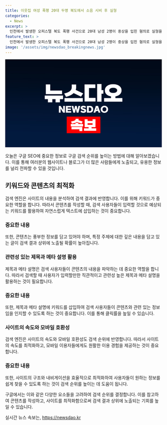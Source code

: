 ```yaml
---
title: 이웃집 여성 폭행 20대 두명 복도에서 소음 시비 후 실형
categories:
  - News
excerpt: >
  인천에서 발생한 오피스텔 복도 폭행 사건으로 20대 남성 2명이 중상을 입힌 혐의로 실형을 선고받았다. 이들은 이웃집 여성을 폭행한 혐의를 받았으며, 피해자는 뇌출혈로 6주간의 치료를 받았다. 법원은 피고인들이 피해자와 합의하지 못했고, 과거 처벌받은 전력이 없다는 점 등을 감안하여 양형 결정했다.
feature_text: >
  인천에서 발생한 오피스텔 복도 폭행 사건으로 20대 남성 2명이 중상을 입힌 혐의로 실형을 선고받았다. 이들은 이웃집 여성을 폭행한 혐의를 받았으며, 피해자는 뇌출혈로 6주간의 치료를 받았다. 법원은 피고인들이 피해자와 합의하지 못했고, 과거 처벌받은 전력이 없다는 점 등을 감안하여 양형 결정했다.
image: '/assets/img/newsdao_breakingnews.jpg'
---
```


<p><img src="/assets/img/newsdao_breakingnews.jpg" alt="firstkoreanews 속보" /></p>

<p>오늘은 구글 SEO에 중요한 정보로 구글 검색 순위를 높이는 방법에 대해 알아보겠습니다. 이를 통해 여러분의 웹사이트나 블로그가 더 많은 사람들에게 노출되고, 유용한 정보를 널리 전파할 수 있을 것입니다.</p>

<h2 data-ke-size="size26">키워드와 콘텐츠의 최적화</h2>

<p data-ke-size="size16">검색 엔진은 사이트의 내용을 분석하여 검색 결과에 반영합니다. 이를 위해 키워드가 중요한 역할을 합니다. 따라서 콘텐츠를 작성할 때, 검색 사용자들이 입력할 것으로 예상되는 키워드를 활용하여 자연스럽게 텍스트에 삽입하는 것이 중요합니다.</p>

<h3>중요한 내용</h3>

<p data-ke-size="size16">또한, 콘텐츠는 풍부한 정보를 담고 있어야 하며, 특정 주제에 대한 깊은 내용을 담고 있는 글이 검색 결과 상위에 노출될 확률이 높아집니다.</p>

<h3>관련성 있는 제목과 메타 설명 활용</h3>

<p data-ke-size="size16">제목과 메타 설명은 검색 사용자들이 콘텐츠의 내용을 파악하는 데 중요한 역할을 합니다. 따라서 검색할 때 사용자가 입력할만한 직관적이고 관련성 높은 제목과 메타 설명을 활용하는 것이 필요합니다.</p>

<h3>중요한 내용</h3>

<p data-ke-size="size16">또한, 제목과 메타 설명에 키워드를 삽입하여 검색 사용자들이 콘텐츠와 관련 있는 정보임을 인지할 수 있도록 하는 것이 중요합니다. 이를 통해 클릭률을 높일 수 있습니다.</p>

<h3>사이트의 속도와 모바일 호환성</h3>

<p data-ke-size="size16">검색 엔진은 사이트의 속도와 모바일 호환성도 검색 순위에 반영합니다. 따라서 사이트의 속도를 최적화하고, 모바일 이용자들에게도 원활한 이용 경험을 제공하는 것이 중요합니다.</p>

<h3>중요한 내용</h3>

<p data-ke-size="size16">또한, 사이트의 구조와 내비게이션을 효율적으로 최적화하여 사용자들이 원하는 정보를 쉽게 찾을 수 있도록 하는 것이 검색 순위를 높이는 데 도움이 됩니다.</p>

<p>구글에서는 이와 같은 다양한 요소들을 고려하여 검색 순위를 결정합니다. 이를 참고하여 콘텐츠를 작성하고, 사이트를 최적화함으로써 검색 결과 상위에 노출되는 기회를 높일 수 있습니다.</p>
실시간 뉴스 속보는, <a href="https://newsdao.kr" rel="dofollow">https://newsdao.kr</a>


